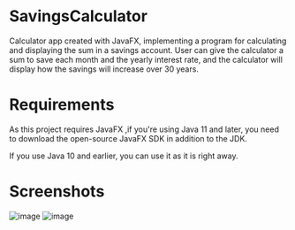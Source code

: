 # SavingsCalculator
Calculator app created with JavaFX, implementing a program for calculating and displaying the sum in a savings account. User can give the calculator a sum to save each month and the yearly interest rate, and the calculator will display how the savings will increase over 30 years.

# Requirements
As this project requires JavaFX ,if you're using Java 11 and later, you need to download the open-source JavaFX SDK in addition to the JDK.

If you use Java 10 and earlier, you can use it as it is right away.

# Screenshots
![image](https://user-images.githubusercontent.com/68110656/124460569-2680fb80-ddad-11eb-9d2a-96473cd77f2f.png)
![image](https://user-images.githubusercontent.com/68110656/124460378-f0437c00-ddac-11eb-8869-41de7b858b55.png)
